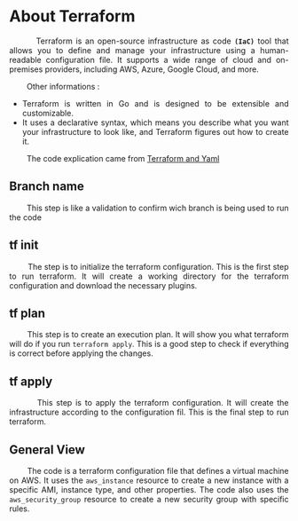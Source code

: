 <div style="text-align: justify;">

# **About Terraform**

&nbsp;&nbsp;&nbsp;&nbsp;&nbsp;&nbsp;&nbsp;&nbsp;Terraform is an open-source infrastructure as code **`(IaC)`** tool that allows you to define and manage your infrastructure using a human-readable configuration file. It supports a wide range of cloud and on-premises providers, including AWS, Azure, Google Cloud, and more.

&nbsp;&nbsp;&nbsp;&nbsp;&nbsp;&nbsp;&nbsp;&nbsp;Other informations :
- Terraform is written in Go and is designed to be extensible and customizable.
- It uses a declarative syntax, which means you describe what you want your infrastructure to look like, and Terraform figures out how to create it.

&nbsp;&nbsp;&nbsp;&nbsp;&nbsp;&nbsp;&nbsp;&nbsp;The code explication came from [Terraform and Yaml]("Example/README.md")

## Branch name
&nbsp;&nbsp;&nbsp;&nbsp;&nbsp;&nbsp;&nbsp;&nbsp;This step is like a validation to confirm wich branch is being used to run the code

## tf init
&nbsp;&nbsp;&nbsp;&nbsp;&nbsp;&nbsp;&nbsp;&nbsp;The step is to initialize the terraform configuration. This is the first step to run terraform. It will create a working directory for the terraform configuration and download the necessary plugins.

## tf plan
&nbsp;&nbsp;&nbsp;&nbsp;&nbsp;&nbsp;&nbsp;&nbsp;This step is to create an execution plan. It will show you what terraform will do if you run `terraform apply`. This is a good step to check if everything is correct before applying the changes.

## tf apply
&nbsp;&nbsp;&nbsp;&nbsp;&nbsp;&nbsp;&nbsp;&nbsp;This step is to apply the terraform configuration. It will create the infrastructure according to the configuration fil. This is the final step to run terraform.

## General View
&nbsp;&nbsp;&nbsp;&nbsp;&nbsp;&nbsp;&nbsp;&nbsp;The code is a terraform configuration file that defines a virtual machine on AWS. It uses the `aws_instance` resource to create a new instance with a specific AMI, instance type, and other properties. The code also uses the `aws_security_group` resource to create a new security group with specific rules.
